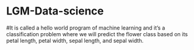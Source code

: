 # LGM-Data-science
#It is called a hello world program of machine learning and it’s a classification problem where we will predict the flower class based on its petal length, petal width, sepal length, and sepal width.
